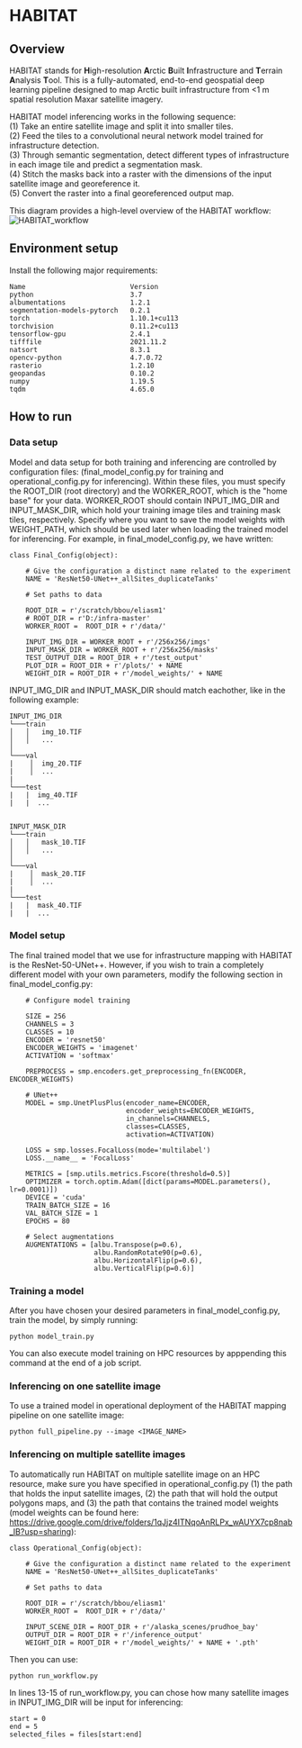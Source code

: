 # HABITAT
## Overview
HABITAT stands for **H**igh-resolution **A**rctic **B**uilt **I**nfrastructure and **T**errain **A**nalysis **T**ool. This is a fully-automated, end-to-end geospatial deep learning pipeline designed to map Arctic built infrastructure from &lt;1 m spatial resolution Maxar satellite imagery.

HABITAT model inferencing works in the following sequence:  
(1) Take an entire satellite image and split it into smaller tiles.  
(2) Feed the tiles to a convolutional neural network model trained for infrastructure detection.  
(3) Through semantic segmentation, detect different types of infrastructure in each image tile and predict a segmentation mask.  
(4) Stitch the masks back into a raster with the dimensions of the input satellite image and georeference it.  
(5) Convert the raster into a final georeferenced output map.



This diagram provides a high-level overview of the HABITAT workflow:  
![HABITAT_workflow](https://github.com/PermafrostDiscoveryGateway/HABITAT/assets/77365021/772f455e-19c5-4161-900c-aad2724ac732)


## Environment setup
Install the following major requirements:
```
Name                          Version
python                        3.7
albumentations                1.2.1 
segmentation-models-pytorch   0.2.1
torch                         1.10.1+cu113             
torchvision                   0.11.2+cu113
tensorflow-gpu                2.4.1
tifffile                      2021.11.2 
natsort                       8.3.1
opencv-python                 4.7.0.72 
rasterio                      1.2.10
geopandas                     0.10.2
numpy                         1.19.5
tqdm                          4.65.0
```

## How to run
### Data setup
Model and data setup for both training and inferencing are controlled by configuration files: (final_model_config.py for training and operational_config.py for inferencing). Within these files, you must specify the ROOT_DIR (root directory) and the WORKER_ROOT, which is the "home base" for your data. WORKER_ROOT should contain INPUT_IMG_DIR and INPUT_MASK_DIR, which hold your training image tiles and training mask tiles, respectively. Specify where you want to save the model weights with WEIGHT_PATH, which should be used later when loading the trained model for inferencing. For example, in final_model_config.py, we have written:

```
class Final_Config(object):

    # Give the configuration a distinct name related to the experiment
    NAME = 'ResNet50-UNet++_allSites_duplicateTanks'

    # Set paths to data

    ROOT_DIR = r'/scratch/bbou/eliasm1'
    # ROOT_DIR = r'D:/infra-master'
    WORKER_ROOT =  ROOT_DIR + r'/data/'

    INPUT_IMG_DIR = WORKER_ROOT + r'/256x256/imgs'
    INPUT_MASK_DIR = WORKER_ROOT + r'/256x256/masks'
    TEST_OUTPUT_DIR = ROOT_DIR + r'/test_output'
    PLOT_DIR = ROOT_DIR + r'/plots/' + NAME 
    WEIGHT_DIR = ROOT_DIR + r'/model_weights/' + NAME
```
INPUT_IMG_DIR and INPUT_MASK_DIR should match eachother, like in the following example:

```   
INPUT_IMG_DIR
└───train
│   │   img_10.TIF
│   │   ...
│
└───val
|    │  img_20.TIF
|    │  ...
|
└───test
|   |  img_40.TIF
|   |  ...


INPUT_MASK_DIR
└───train
│   │   mask_10.TIF
│   │   ...
│
└───val
|    │  mask_20.TIF
|    │  ...
|
└───test
|   |  mask_40.TIF
|   |  ...

```

### Model setup
The final trained model that we use for infrastructure mapping with HABITAT is the ResNet-50-UNet++. However, if you wish to train a completely different model with your own parameters, modify the following section in final_model_config.py:

```
    # Configure model training

    SIZE = 256
    CHANNELS = 3
    CLASSES = 10
    ENCODER = 'resnet50'
    ENCODER_WEIGHTS = 'imagenet'
    ACTIVATION = 'softmax'

    PREPROCESS = smp.encoders.get_preprocessing_fn(ENCODER, ENCODER_WEIGHTS)

    # UNet++
    MODEL = smp.UnetPlusPlus(encoder_name=ENCODER,
                             encoder_weights=ENCODER_WEIGHTS,
                             in_channels=CHANNELS,
                             classes=CLASSES,
                             activation=ACTIVATION)
    
    LOSS = smp.losses.FocalLoss(mode='multilabel')
    LOSS.__name__ = 'FocalLoss'

    METRICS = [smp.utils.metrics.Fscore(threshold=0.5)]
    OPTIMIZER = torch.optim.Adam([dict(params=MODEL.parameters(), lr=0.0001)])
    DEVICE = 'cuda'
    TRAIN_BATCH_SIZE = 16
    VAL_BATCH_SIZE = 1
    EPOCHS = 80

    # Select augmentations
    AUGMENTATIONS = [albu.Transpose(p=0.6),
                     albu.RandomRotate90(p=0.6),
                     albu.HorizontalFlip(p=0.6),
                     albu.VerticalFlip(p=0.6)]
```

### Training a model
After you have chosen your desired parameters in final_model_config.py, train the model, by simply running:
```
python model_train.py
```

You can also execute model training on HPC resources by apppending this command at the end of a job script.

### Inferencing on one satellite image
To use a trained model in operational deployment of the HABITAT mapping pipeline on one satellite image:
```
python full_pipeline.py --image <IMAGE_NAME>
```

### Inferencing on multiple satellite images
To automatically run HABITAT on multiple satellite image on an HPC resource, make sure you have specified in operational_config.py (1) the path that holds the input satellite images, (2) the path that will hold the output polygons maps, and (3) the path that contains the trained model weights (model weights can be found here: https://drive.google.com/drive/folders/1qJjz4ITNqoAnRLPx_wAUYX7cp8nab_IB?usp=sharing):
```
class Operational_Config(object):

    # Give the configuration a distinct name related to the experiment
    NAME = 'ResNet50-UNet++_allSites_duplicateTanks'

    # Set paths to data

    ROOT_DIR = r'/scratch/bbou/eliasm1'
    WORKER_ROOT =  ROOT_DIR + r'/data/'

    INPUT_SCENE_DIR = ROOT_DIR + r'/alaska_scenes/prudhoe_bay'
    OUTPUT_DIR = ROOT_DIR + r'/inference_output'
    WEIGHT_DIR = ROOT_DIR + r'/model_weights/' + NAME + '.pth'
```
Then you can use:
```
python run_workflow.py
```

In lines 13-15 of run_workflow.py, you can chose how many satellite images in INPUT_IMG_DIR will be input for inferencing:
```
start = 0
end = 5
selected_files = files[start:end]
```

